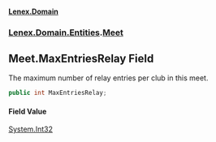 #### [Lenex.Domain](index.md 'index')
### [Lenex.Domain.Entities](Lenex.Domain.Entities.md 'Lenex.Domain.Entities').[Meet](Lenex.Domain.Entities.Meet.md 'Lenex.Domain.Entities.Meet')

## Meet.MaxEntriesRelay Field

The maximum number of relay entries per club in this meet.

```csharp
public int MaxEntriesRelay;
```

#### Field Value
[System.Int32](https://docs.microsoft.com/en-us/dotnet/api/System.Int32 'System.Int32')